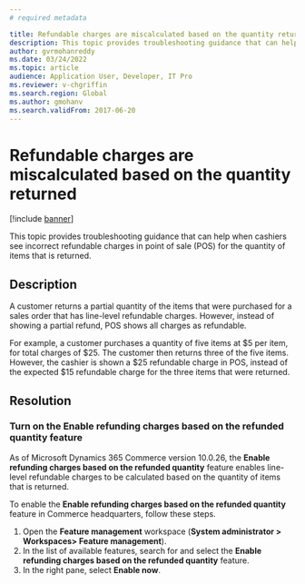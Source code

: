 ```yaml
---
# required metadata

title: Refundable charges are miscalculated based on the quantity returned
description: This topic provides troubleshooting guidance that can help when cashiers see incorrect refundable charges in point of sale (POS) for the quantity of items that is returned.
author: gvrmohanreddy
ms.date: 03/24/2022
ms.topic: article
audience: Application User, Developer, IT Pro
ms.reviewer: v-chgriffin
ms.search.region: Global
ms.author: gmohanv
ms.search.validFrom: 2017-06-20
---
```


# Refundable charges are miscalculated based on the quantity returned

[!include [banner](../../includes/banner.md)]

This topic provides troubleshooting guidance that can help when cashiers see incorrect refundable charges in point of sale (POS) for the quantity of items that is returned.

## Description

A customer returns a partial quantity of the items that were purchased for a sales order that has line-level refundable charges. However, instead of showing a partial refund, POS shows all charges as refundable.

For example, a customer purchases a quantity of five items at $5 per item, for total charges of $25. The customer then returns three of the five items. However, the cashier is shown a $25 refundable charge in POS, instead of the expected $15 refundable charge for the three items that were returned.

## Resolution

### Turn on the Enable refunding charges based on the refunded quantity feature

As of Microsoft Dynamics 365 Commerce version 10.0.26, the **Enable refunding charges based on the refunded quantity** feature enables line-level refundable charges to be calculated based on the quantity of items that is returned.

To enable the **Enable refunding charges based on the refunded quantity** feature in Commerce headquarters, follow these steps.

1. Open the **Feature management** workspace (**System administrator \> Workspaces\> Feature management**).
1. In the list of available features, search for and select the **Enable refunding charges based on the refunded quantity** feature.
1. In the right pane, select **Enable now**.
